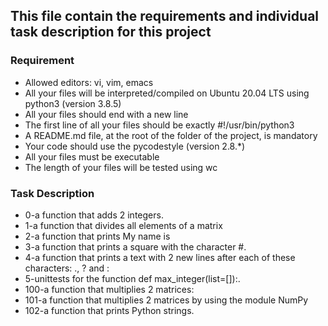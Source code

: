 ## This file contain the requirements and individual task description for this project

### Requirement

* Allowed editors: vi, vim, emacs
* All your files will be interpreted/compiled on Ubuntu 20.04 LTS using python3 (version 3.8.5)
* All your files should end with a new line
* The first line of all your files should be exactly #!/usr/bin/python3
* A README.md file, at the root of the folder of the project, is mandatory
* Your code should use the pycodestyle (version 2.8.*)
* All your files must be executable
* The length of your files will be tested using wc

### Task Description

* 0-a function that adds 2 integers.
* 1-a function that divides all elements of a matrix
* 2-a function that prints My name is <first name> <last name>
* 3-a function that prints a square with the character #.
* 4-a function that prints a text with 2 new lines after each of these characters: ., ? and :
* 5-unittests for the function def max_integer(list=[]):.
* 100-a function that multiplies 2 matrices:
* 101-a function that multiplies 2 matrices by using the module NumPy
* 102-a function that prints Python strings.
